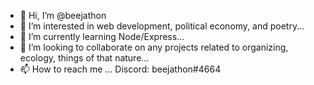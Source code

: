 - 👋 Hi, I’m @beejathon
- 👀 I’m interested in web development, political economy, and poetry...
- 🌱 I’m currently learning Node/Express...
- 💞️ I’m looking to collaborate on any projects related to organizing, ecology, things of that nature...
- 📫 How to reach me ... Discord: beejathon#4664

<!---
beejathon/beejathon is a ✨ special ✨ repository because its `README.md` (this file) appears on your GitHub profile.
You can click the Preview link to take a look at your changes.
--->
